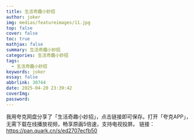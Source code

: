 ```yaml
---
title: 生活奇趣小妙招
author: joker
img: medias/featureimages/11.jpg
top: false
cover: false
toc: true
mathjax: false
summary: 生活奇趣小妙招
categories: 生活奇趣小妙招
tags:
  - 生活奇趣小妙招
keywords: joker
essay: false
abbrlink: 30744
date: 2025-04-20 23:39:42
coverImg:
password:
---
```


我用夸克网盘分享了「生活奇趣小妙招」，点击链接即可保存。打开「夸克APP」，无需下载在线播放视频，畅享原画5倍速，支持电视投屏。
链接：https://pan.quark.cn/s/ed2707ecfb50
